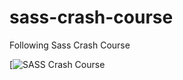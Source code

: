 # sass-crash-course
Following Sass Crash Course

[![SASS Crash Course](https://www.youtube.com/watch?v=nu5mdN2JIwM&t=858s)
